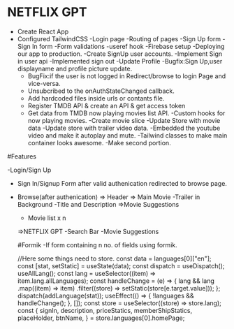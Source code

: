 # NETFLIX GPT

- Create React App
- Configured TailwindCSS
  -Login page
  -Routing of pages
  -Sign Up form
  -Sign In form
  -Form validations
  -useref hook
  -Firebase setup
  -Deploying our app to production.
  -Create SignUp user accounts.
  -Implement Sign in user api
  -Implemented sign out
  -Update Profile
  -Bugfix:Sign Up,user displayname and profile picture update.
  - BugFix:if the user is not logged in Redirect/browse to login Page and vice-versa.
  - Unsubcribed to the onAuthStateChanged callback.
  - Add hardcoded files inside urls or contants file.
  - Register TMDB API & create an API & get access token
  - Get data from TMDB now playing movies list API.
    -Custom hooks for now playing movies.
    -Create movie slice
    -Update Store with movie data
    -Update store with trailer video data.
    -Embedded the youtube video and make it autoplay and mute.
    -Tailwind classes to make main container looks awesome.
    -Make second portion.

#Features

-Login/Sign Up

- Sign In/Signup Form
  after valid authenication redirected to browse page.
- Browse(after authenication)
  => Header
  => Main Movie
  -Trailer in Background
  -Title and Description
  =>Movie Suggestions

  - Movie list x n

  =>NETFLIX GPT
  -Search Bar
  -Movie Suggestions

  #Formik
  -If form containing n no. of fields using formik.

  //Here some things need to store.
  const data = languages[0]["en"];
  const [stat, setStatic] = useState(data);
  const dispatch = useDispatch();
  useAllLang();
  const lang = useSelector((item) => item.lang.allLanguages);
  const handleChange = (e) => {
  lang &&
  lang
  .map((item) => item)
  .filter((store) => setStatic(store[e.target.value]));
  };
  dispatch(addLanguage(stat));
  useEffect(() => {
  !languages && handleChange();
  }, []);
  const store = useSelector((store) => store.lang);
  const {
  signIn,
  description,
  priceStatics,
  memberShipStatics,
  placeHolder,
  btnName,
  } = store.languages[0].homePage;

